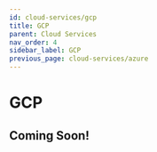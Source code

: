 ```yaml
---
id: cloud-services/gcp
title: GCP
parent: Cloud Services
nav_order: 4
sidebar_label: GCP
previous_page: cloud-services/azure
---
```


# GCP

## Coming Soon!
